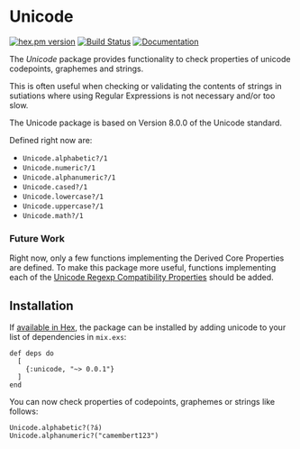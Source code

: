# Unicode

[![hex.pm version](https://img.shields.io/hexpm/v/unicode.svg)](https://hex.pm/packages/unicode)
[![Build Status](https://travis-ci.org/Qqwy/elixir-unicode.svg?branch=master)](https://travis-ci.org/Qqwy/elixir-unicode)
[![Documentation](https://img.shields.io/badge/hexdocs-documentation-ddaaff.svg)](https://hexdocs.pm/unicode/0.0.1/api-reference.html)


The _Unicode_ package provides functionality to check properties of unicode codepoints, graphemes and strings.

This is often useful when checking or validating the contents of strings in sutiations where using Regular Expressions is not necessary and/or too slow. 

The Unicode package is based on Version 8.0.0 of the Unicode standard.

Defined right now are:

- `Unicode.alphabetic?/1`
- `Unicode.numeric?/1`
- `Unicode.alphanumeric?/1`
- `Unicode.cased?/1`
- `Unicode.lowercase?/1`
- `Unicode.uppercase?/1`
- `Unicode.math?/1`


### Future Work

Right now, only a few functions implementing the Derived Core Properties are defined. To make this package more useful, functions implementing each of the [Unicode Regexp Compatibility Properties](http://www.unicode.org/reports/tr18/#Compatibility_Properties) should be added.



## Installation

If [available in Hex](https://hex.pm/docs/publish), the package can be installed by adding unicode to your list of dependencies in `mix.exs`:

    def deps do
      [
        {:unicode, "~> 0.0.1"}
      ]
    end

You can now check properties of codepoints, graphemes or strings like follows:

    Unicode.alphabetic?(?á)
    Unicode.alphanumeric?("camembert123")
